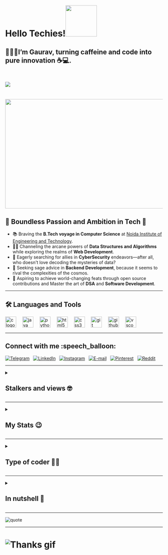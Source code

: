 <!--<details><summary> -->
<h1>Hello Techies!<img src="https://media.giphy.com/media/MHia4pcE4RYf49KbVC/giphy.gif" width="100"></h1>
<h2>👨🏻‍🎓I’m <b>Gaurav</b>, turning caffeine and <b>code</b> into pure innovation ☕💻.</h2>
<br>

![](https://komarev.com/ghpvc/?username=orewagaurav&color=blue)<br>
<h1 align ="center">
<img src="https://media2.giphy.com/media/v1.Y2lkPTc5MGI3NjExMDJyN3MxOGtkOHcyczljODRvajI4dzczOWE3dmpkbnd2cDBmYzBseCZlcD12MV9pbnRlcm5hbF9naWZfYnlfaWQmY3Q9Zw/MC6eSuC3yypCU/giphy.webp" height="350"  width="800" /></h1>


<h2>🌟 Boundless Passion and Ambition in Tech 🚀</h2>
<div>
  <ul>
    <li>📚 Braving the <b>B.Tech voyage in Computer Science</b> at <a href="https://www.niet.co.in/">Noida Institute of Engineering and Technology</a>.</li>
    <li>🧙‍♂️ Channeling the arcane powers of <b>Data Structures and Algorithms</b> while exploring the realms of <b>Web Development</b>.</li>
    <li>🤝 Eagerly searching for allies in <b>CyberSecurity</b> endeavors—after all, who doesn't love decoding the mysteries of data?</li>
    <li>🧩 Seeking sage advice in <b>Backend Development</b>, because it seems to rival the complexities of the cosmos.</li>
    <li>🔮 Aspiring to achieve world-changing feats through open source contributions and Master the art of <b>DSA</b> and <b>Software Development</b>. 
</li>
  </ul>
</div>
<hr>
    <h2>🛠️ Languages and Tools</h2>
    <div align="left">
        <img src="https://img.shields.io/badge/C-A8B9CC?logo=c&logoColor=black&style=for-the-badge" height="35"
            alt="c logo" />
        <img width="12" />
        <img src="https://img.shields.io/badge/Java-007396?logo=java&logoColor=white&style=for-the-badge" height="35"
            alt="java logo" />
        <img width="12" />
        <!-- <img src="https://img.shields.io/badge/C++-00599C?logo=cplusplus&logoColor=white&style=for-the-badge" height="35" alt="cplusplus logo"  />
            <img width="12" /> -->
        <img src="https://img.shields.io/badge/Python-3776AB?logo=python&logoColor=white&style=for-the-badge"
            height="35" alt="python logo" />
        <img width="12" />
        <img src="https://img.shields.io/badge/HTML5-E34F26?logo=html5&logoColor=white&style=for-the-badge" height="35"
            alt="html5 logo" />
        <img width="12" />
        <img src="https://img.shields.io/badge/CSS3-1572B6?logo=css3&logoColor=white&style=for-the-badge" height="35"
            alt="css3 logo" />
        <img width="12" />
        <img src="https://img.shields.io/badge/Git-F05032?logo=git&logoColor=white&style=for-the-badge" height="35"
            alt="git logo" />
        <img width="12" />
        <img src="https://img.shields.io/badge/GitHub-181717?logo=github&logoColor=white&style=for-the-badge"
            height="35" alt="github logo" />
        <img width="12" />
        <img src="https://img.shields.io/badge/Visual Studio Code-007ACC?logo=visualstudiocode&logoColor=white&style=for-the-badge"
            height="35" alt="vscode logo" />
<hr>
<!--Connect with me-->
<h2>Connect with me :speech_balloon:</h2>
  <!--Telegram--> <!--LinkedIn-->
  <a href="https://telegram.dog/VenomGK"><img src="https://img.shields.io/badge/Telegram-2CA5E0?style=for-the-badge&amp;logo=telegram&amp;logoColor=white" alt="Telegram"></a>
 &nbsp;
 <a href="https://in.linkedin.com/in/orewagaurav"><img src="https://img.shields.io/badge/linkedin-%230077B5.svg?style=for-the-badge&logo=linkedin&logoColor=white)" alt="LinkedIn"></img></a>
<!--Instagram--> <!--Gmail-->
 &nbsp;
  <a href="https://www.instagram.com/orewa_gaurav_/"><img src="https://img.shields.io/badge/Instagram-E4405F?style=for-the-badge&logo=instagram&logoColor=white" alt="Instagram"></a>
  &nbsp;
  <a href="mailto:gauravkumar47967@gmail.com"><img src="https://img.shields.io/badge/Gmail-D14836?style=for-the-badge&logo=gmail&logoColor=white" alt="E-mail"></a>
  &nbsp;
  <!--Pinterest--> <!--Reddit-->
  <a href="https://pin.it/3u8v5IiUo"><img src="https://img.shields.io/badge/Pinterest-%23E60023.svg?style=for-the-badge&logo=Pinterest&logoColor=white" alt="Pinterest"></a>
  &nbsp;
  <a href="https://www.reddit.com/user/orewagaurav"><img src="https://img.shields.io/badge/Reddit-%23FF4500.svg?style=for-the-badge&logo=Reddit&logoColor=white" alt="Reddit"></a>

</p>
<!-- <!-- </details> -->
<hr>

<!--Profile views-->
<details><summary><h2>Stalkers and views 🤓</h2></summary><br>


<h3><img src="https://media.giphy.com/media/7OTuu0E79xXETNZbD1/giphy.gif" /></h3>

<p>
    <a herf="https://github.com/orewaGaurav"><img src="https://komarev.com/ghpvc/?username=orewaGaurav&label=Profile%20views" alt="Views">
</a></br></br>
   <a href="https://hits.seeyoufarm.com"><img src="https://hits.seeyoufarm.com/api/count/incr/badge.svg?url=https%3A%2F%2Fgithub.com%2ForewaGaurav&count_bg=%2379C83D&title_bg=%230084FF&icon=arduino.svg&icon_color=%2300FF20&title=Stalks&edge_flat=false" alt="Stalks"></a></br></br>

</p>

</details>

<hr>
<!--My stats-->
<details><summary><h2>My Stats 😉</h2></summary><br>


<h3><img src="https://media.giphy.com/media/v1.Y2lkPTc5MGI3NjExZXhzMmhoeHprZmg3Zm9iZW1lYzA5bWQ1OWpyeHNwOGZ3Ym40d2IyZiZlcD12MV9pbnRlcm5hbF9naWZfYnlfaWQmY3Q9Zw/QgwXffX7n4tMY/giphy.gif" /></h3>

<p>
  <a><img src="https://github-readme-stats.vercel.app/api?username=orewaGaurav&count_private=true&show_icons=true&include_all_commits=true&bg_color=000000&icon_color=ff3300&text_color=e60000&title_color=cc3300&border_color=ff0000" alt="Stats"></a></br></br>
   <a herf="https://git.io/streak-stats"><img src="https://github-readme-streak-stats.herokuapp.com?user=orewaGaurav&count_private=true&include_all_commits=true&theme=highcontrast&sideNums=DD0000&background=000000&border=DD2727&stroke=DD6316&ring=FF7D12&currStreakNum=FFBD05&dates=FFD500&sideLabels=FF851A" alt="Streaks"></a></br></br>
   <a herf="https://github.com/orewaGaurav/github-profile-trophy"><img src="https://github-profile-trophy.vercel.app/?username=orewaGaurav&count_private=true&include_all_commits=true&theme=onedark" alt="Trophies"></a></br></br>
   <a><img src="https://github-readme-stats.vercel.app/api/top-langs/?username=orewaGaurav&theme=radical&layout=compact" alt="Language"></a></br></br>
   <a herf="https://guthub.com/orewaGaurav"><img src="https://github-readme-activity-graph.vercel.app/graph?username=orewaGaurav&bg_color=000000&color=ff6a00&line=ff0000&point=ff5500&hide_border=true&area=true&area_color=ff6161" alt="Graph"></a></br></br>
</p>
</details>
<hr>
<details><summary><h2>Type of coder 👨‍💻</h2></summary><br>

<!--START_SECTION:waka-->
![Lines of code](https://img.shields.io/badge/From%20Hello%20World%20I%27ve%20Written-19.0%20thousand%20lines%20of%20code-blue)

**🐱 My GitHub Data** 

> 📦 58.3 kB Used in GitHub's Storage 
 > 
> 🚫 Not Opted to Hire
 > 
> 📜 16 Public Repositories 
 > 
> 🔑 2 Private Repositories 
 > 
📊 **This Week I Spent My Time On** 

```text
🕑︎ Time Zone: Asia/Kolkata

🔥 Editors: 
VS Code                  4 hrs 52 mins       ⬛⬛⬛⬛⬛⬛⬛⬛⬛⬛⬛⬛⬛⬛⬛⬛⬛⬛⬛⬛⬛⬛⬛⬛⬛   100.00 % 

🐱‍💻 Projects: 
Data_Structure           2 hrs 14 mins       ⬛⬛⬛⬛⬛⬛⬛⬛⬛⬛⬛⬜⬜⬜⬜⬜⬜⬜⬜⬜⬜⬜⬜⬜⬜   45.96 % 
Niet_Codetantra          48 mins             ⬛⬛⬛⬛⬜⬜⬜⬜⬜⬜⬜⬜⬜⬜⬜⬜⬜⬜⬜⬜⬜⬜⬜⬜⬜   16.68 % 
GitHub                   35 mins             ⬛⬛⬛⬜⬜⬜⬜⬜⬜⬜⬜⬜⬜⬜⬜⬜⬜⬜⬜⬜⬜⬜⬜⬜⬜   12.15 % 
test                     33 mins             ⬛⬛⬛⬜⬜⬜⬜⬜⬜⬜⬜⬜⬜⬜⬜⬜⬜⬜⬜⬜⬜⬜⬜⬜⬜   11.37 % 
web-dev                  19 mins             ⬛⬛⬜⬜⬜⬜⬜⬜⬜⬜⬜⬜⬜⬜⬜⬜⬜⬜⬜⬜⬜⬜⬜⬜⬜   06.75 % 

💻 Operating System: 
Mac                      4 hrs 52 mins       ⬛⬛⬛⬛⬛⬛⬛⬛⬛⬛⬛⬛⬛⬛⬛⬛⬛⬛⬛⬛⬛⬛⬛⬛⬛   100.00 % 
```


 Last Updated on 15/02/2025 18:38:23 UTC
<!--END_SECTION:waka-->

### **These Readme stats are generated using github action [awesome-readme-stats](https://github.com/anmol098/waka-readme-stats)**

</details>

<hr>
<!--Summary-->
<details><summary><h2>In nutshell 🤏</h2></summary><br>

[![GitHub Trends SVG](https://api.githubtrends.io/user/svg/orewaGaurav/repos?time_range=one_year&include_private=True&group=private&theme=dark)](https://www.githubtrends.io/wrapped/orewaGaurav)

[To see more](https://www.githubtrends.io/wrapped/orewaGaurav)

</details>
<hr>
    <img src="https://quotes-github-readme.vercel.app/api?type=horizontal&theme=dark" alt="quote">

<hr>
<!--Syonara-->
<h1><img src="https://qph.cf2.quoracdn.net/main-qimg-90d0f4ff1944f9e15ed9338f8087a371" alt="Thanks gif"/></h1>  
</details>
